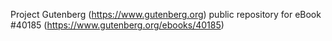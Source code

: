 Project Gutenberg (https://www.gutenberg.org) public repository for eBook #40185 (https://www.gutenberg.org/ebooks/40185)
